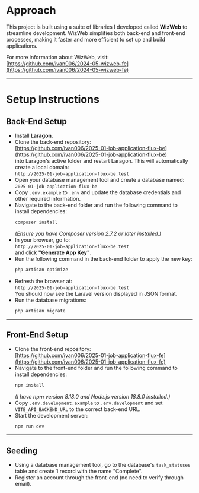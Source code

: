 # **Approach**

This project is built using a suite of libraries I developed called **WizWeb** to streamline development. WizWeb simplifies both back-end and front-end processes, making it faster and more efficient to set up and build applications.

For more information about WizWeb, visit:  
[https://github.com/ivan006/2024-05-wizweb-fe](https://github.com/ivan006/2024-05-wizweb-fe)

---

# **Setup Instructions**

## **Back-End Setup**

- Install **Laragon**.
- Clone the back-end repository:  
  [https://github.com/ivan006/2025-01-job-application-flux-be](https://github.com/ivan006/2025-01-job-application-flux-be)  
  into Laragon's active folder and restart Laragon. This will automatically create a local domain:  
  `http://2025-01-job-application-flux-be.test`
- Open your database management tool and create a database named:  
  `2025-01-job-application-flux-be`
- Copy `.env.example` to `.env` and update the database credentials and other required information.
- Navigate to the back-end folder and run the following command to install dependencies:
  ```bash
  composer install
  ```
  *(Ensure you have Composer version 2.7.2 or later installed.)*
- In your browser, go to:  
  `http://2025-01-job-application-flux-be.test`  
  and click **"Generate App Key"**.
- Run the following command in the back-end folder to apply the new key:
  ```bash
  php artisan optimize
  ```
- Refresh the browser at:  
  `http://2025-01-job-application-flux-be.test`  
  You should now see the Laravel version displayed in JSON format.
- Run the database migrations:
  ```bash
  php artisan migrate
  ```

---

## **Front-End Setup**

- Clone the front-end repository:  
  [https://github.com/ivan006/2025-01-job-application-flux-fe](https://github.com/ivan006/2025-01-job-application-flux-fe)
- Navigate to the front-end folder and run the following command to install dependencies:
  ```bash
  npm install
  ```
  *(I have npm version 8.18.0 and Node.js version 18.8.0 installed.)*
- Copy `.env.development.example` to `.env.development` and set `VITE_API_BACKEND_URL` to the correct back-end URL.
- Start the development server:
  ```bash
  npm run dev
  ```

---


## **Seeding**

- Using a database management tool, go to the database's `task_statuses` table and create 1 record with the name "Complete".
- Register an account through the front-end (no need to verify through email).

